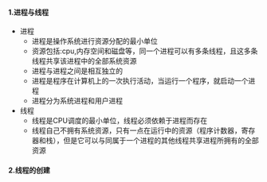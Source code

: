 #### 1.进程与线程

- 进程
  - 进程是操作系统进行资源分配的最小单位
  - 资源包括:cpu,内存空间和磁盘等，同一个进程可以有多条线程，且这多条线程共享该进程中的全部系统资源
  - 进程与进程之间是相互独立的
  - 进程是程序在计算机上的一次执行活动，当运行一个程序，就启动一个进程
  - 进程分为系统进程和用户进程
- 线程
  - 线程是CPU调度的最小单位，线程必须依赖于进程而存在
  - 线程自己不拥有系统资源，只有一点在运行中的资源（程序计数器，寄存器和栈），但是它可以与同属于一个进程的其他线程共享进程所拥有的全部资源

#### 2.线程的创建




















